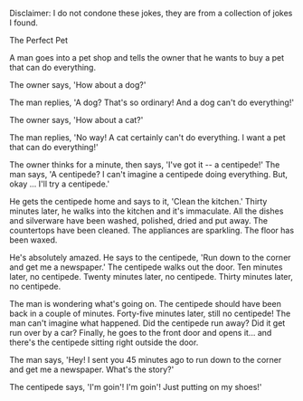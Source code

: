 Disclaimer: I do not condone these jokes, they are from a collection of jokes I found.

The Perfect Pet

A man goes into a pet shop and tells the owner that he wants to buy a pet that can do everything.

The owner says, 'How about a dog?'

The man replies, 'A dog? That's so ordinary! And a dog can't do everything!'

The owner says, 'How about a cat?'

The man replies, 'No way! A cat certainly can't do everything. I want a pet that can do everything!'

The owner thinks for a minute, then says, 'I've got it -- a centipede!' The man says, 'A centipede? I can't imagine a centipede doing everything. But, okay ... I'll try a centipede.'

He gets the centipede home and says to it, 'Clean the kitchen.' Thirty minutes later, he walks into the kitchen and it's immaculate. All the dishes and silverware have been washed, polished, dried and put away. The countertops have been cleaned. The appliances are sparkling. The floor has been waxed.

He's absolutely amazed. He says to the centipede, 'Run down to the corner and get me a newspaper.' The centipede walks out the door. Ten minutes later, no centipede. Twenty minutes later, no centipede. Thirty minutes later, no centipede.

The man is wondering what's going on. The centipede should have been back in a couple of minutes. Forty-five minutes later, still no centipede! The man can't imagine what happened. Did the centipede run away? Did it get run over by a car? Finally, he goes to the front door and opens it... and there's the centipede sitting right outside the door.

The man says, 'Hey! I sent you 45 minutes ago to run down to the corner and get me a newspaper. What's the story?'

The centipede says, 'I'm goin'! I'm goin'! Just putting on my shoes!'

